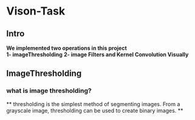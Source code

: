 # Vison-Task

## Intro
**We implemented two operations in this project**  
**1- imageThresholding**
**2- image Filters and Kernel Convolution Visually** 

## ImageThresholding

### what is image thresholding?
**  thresholding is the simplest method of segmenting images. From a grayscale image, thresholding can be used to create binary images. **
